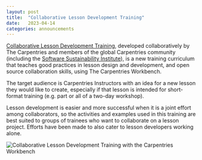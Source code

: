 ```yaml
---
layout: post
title:  "Collaborative Lesson Development Training"
date:   2023-04-14
categories: announcements
---
```


[Collaborative Lesson Development Training](https://carpentries.github.io/lesson-development-training/), developed collaboratively by The Carpentries and members of the global Carpentries community 
(including the [Software Sustainability Institute](https://esciencelab.org.uk/projects/ssi/)), is a new training curriculum that teaches good practices in lesson design and development, 
and open source collaboration skills, using The Carpentries Workbench. 

The target audience is Carpentries Instructors with an idea for a new lesson they would like to create, especially if that lesson is intended for 
short-format training (e.g. part or all of a two-day workshop).

Lesson development is easier and more successful when it is a joint effort among collaborators, so the activities and examples used in this training are 
best suited to groups of trainees who want to collaborate on a lesson project. Efforts have been made to also cater to lesson developers working alone.

![Collaborative Lesson Development Training with the Carpentries Workbench](https://software.ac.uk/sites/default/files/image_0_0.png)
